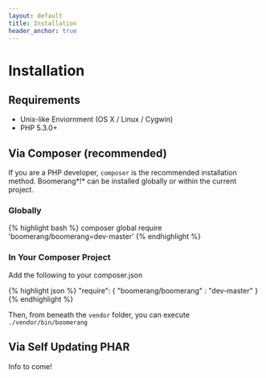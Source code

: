 ```yaml
---
layout: default
title: Installation
header_anchor: true
---
```


# Installation

## Requirements

- Unix-like Enviornment (OS X / Linux / Cygwin)
- PHP 5.3.0+

## Via Composer (recommended)

If you are a PHP developer, `composer` is the recommended installation method. Boomerang*!* can be installed globally or within the current project.

### Globally

{% highlight bash %}
composer global require 'boomerang/boomerang=dev-master'
{% endhighlight %}

### In Your Composer Project

Add the following to your composer.json

{% highlight json %}
"require": {
	"boomerang/boomerang" : "dev-master"
}
{% endhighlight %}
	
Then, from beneath the `vendor` folder, you can execute `./vendor/bin/boomerang`

## Via Self Updating PHAR

Info to come!